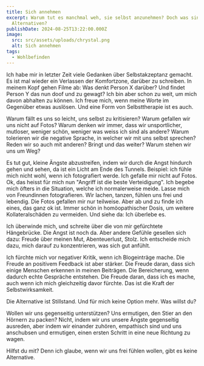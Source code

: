 ```yaml
---
title: Sich annehmen
excerpt: Warum tut es manchmal weh, sie selbst anzunehmen? Doch was sind die
  Alternativen?
publishDate: 2024-08-25T13:22:00.000Z
image:
  src: src/assets/uploads/chrystal.png
  alt: Sich annehmen
tags:
  - Wohlbefinden
---
```


Ich habe mir in letzter Zeit viele Gedanken über Selbstakzeptanz gemacht. Es ist mal wieder ein Verlassen der Komfortzone, darüber zu schreiben. In meinem Kopf gehen Filme ab: Was denkt Person X darüber? Und findet Person Y das nun doof und zu gewagt? Ich bin aber schon zu weit, um mich davon abhalten zu können. Ich freue mich, wenn meine Worte im Gegenüber etwas auslösen. Und eine Form von Selbsttherapie ist es auch.

Warum fällt es uns so leicht, uns selbst zu kritisieren? Warum gefallen wir uns nicht auf Fotos? Warum denken wir immer, dass wir unsportlicher, mutloser, weniger schön, weniger was weiss ich sind als andere? Warum tolerieren wir die negative Sprache, in welcher wir mit uns selbst sprechen? Reden wir so auch mit anderen? Bringt und das weiter? Warum stehen wir uns um Weg?

Es tut gut, kleine Ängste abzustreifen, indem wir durch die Angst hindurch gehen und sehen, da ist ein Licht am Ende des Tunnels. Beispiel: ich fühle mich nicht wohl, wenn ich fotografiert werde. Ich gefalle mir nicht auf Fotos. Ok, das heisst für mich nun "Angriff ist die beste Verteidigung". Ich begebe mich öfters in die Situation, welche ich normalerweise meide. Lasse mich von Freundinnen fotografieren. Wir lachen, tanzen, fühlen uns frei und lebendig. Die Fotos gefallen mir nur teilweise. Aber ab und zu finde ich eines, das ganz ok ist. Immer schön in homöopathischer Dosis, um weitere Kollateralschäden zu vermeiden. Und siehe da: Ich überlebe es.

Ich überwinde mich, und schreite über die von mir gefürchtete Hängebrücke. Die Angst ist noch da. Aber andere Gefühle gesellen sich dazu: Freude über meinen Mut, Abenteuerlust, Stolz. Ich entscheide mich dazu, mich darauf zu konzentrieren, was sich gut anfühlt.

Ich fürchte mich vor negativer Kritik, wenn ich Blogeinträge mache. Die Freude an positivem Feedback ist aber stärker. Die Freude daran, dass sich einige Menschen erkennen in meinen Beiträgen. Die Bereicherung, wenn dadurch echte Gespräche entstehen. Die Freude daran, dass ich es mache, auch wenn ich mich gleichzeitig davor fürchte. Das ist die Kraft der Selbstwirksamkeit.

Die Alternative ist Stillstand. Und für mich keine Option mehr. Was willst du?

Wollen wir uns gegenseitig unterstützen? Uns ermutigen, den Stier an den Hörnern zu packen? Nicht, indem wir uns unsere Ängste gegenseitig ausreden, aber indem wir einander zuhören, empathisch sind und uns anschubsen und ermutigen, einen ersten Schritt in eine neue Richtung zu wagen.

Hilfst du mit? Denn ich glaube, wenn wir uns frei fühlen wollen, gibt es keine Alternative.
